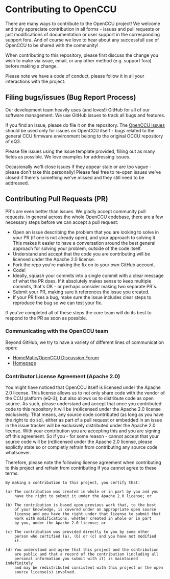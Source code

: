 # Contributing to OpenCCU

There are many ways to contribute to the OpenCCU project! We welcome and truly appreciate contribution in all forms - issues and pull requests or just modifications of documentation or user support in the corresponding support fora. And of course we love to hear about any successfull use of OpenCCU to be shared with the community!

When contributing to this repository, please first discuss the change you wish to make via issue, email, or any other method (e.g. support fora) before making a change.

Please note we have a code of conduct, please follow it in all your interactions with the project.

## Filing bugs/issues (Bug Report Process)

Our development team heavily uses (and loves!) GitHub for all of our software management. We use GitHub issues to track all bugs and features.

If you find an issue, please do file it on the repository. The [OpenCCU issues](https://github.com/OpenCCU/OpenCCU/issues) should be used only for issues on OpenCCU itself - bugs related to the general CCU firmware environment belong to the original OCCU repository of eQ3.

Please file issues using the issue template provided, filling out as many fields as possible. We love examples for addressing issues.

Occasionally we'll close issues if they appear stale or are too vague - please don't take this personally! Please feel free to re-open issues we've closed if there's something we've missed and they still need to be addressed.

## Contributing Pull Requests (PR)

PR's are even better than issues. We gladly accept community pull requests. In general across the whole OpenCCU codebase, there are a few necessary steps before we can accept a pull request:

- Open an issue describing the problem that you are looking to solve in your PR (if one is not already open), and your approach to solving it. This makes it easier to have a conversation around the best general approach for solving your problem, outside of the code itself.
- Understand and accept that the code you are contributing will be licensed under the Apache 2.0 license.
- Fork the repo you're making the fix on to your own GitHub account.
- Code!
- Ideally, squash your commits into a single commit with a clear message of what the PR does. If it absolutely makes sense to keep multiple commits, that's OK - or perhaps consider making two separate PR's.
- Submit your PR, making sure it references the issue you created.
- If your PR fixes a bug, make sure the issue includes clear steps to reproduce the bug so we can test your fix.

If you've completed all of these steps the core team will do its best to respond to the PR as soon as possible.

### Communicating with the OpenCCU team

Beyond GitHub, we try to have a variety of different lines of communication open:

- [HomeMatic/OpenCCU Discussion Forum](https://homematic-forum.de/forum/viewforum.php?f=65)
- [Homepage](https://openccu.de/)

### Contributor License Agreement (Apache 2.0)

You might have noticed that OpenCCU itself is licensed under the Apache 2.0 license. This license allows us to not only share code with the vendor of the CCU platform (eQ-3), but also allows us to distribute code as open source. As such, please understand and accept that once you contributed code to this repository it will be (re)licensed under the Apache 2.0 license exclusively. That means, any source code contributed (as long as you have the right to do so), either as part of a pull request or embedded in an issue in the issue tracker will be exclusively distributed under the Apache 2.0 license. With your contribution you are accepting this and you are signing off this agreement. So if you - for some reason - cannot accept that your source code will be (re)licensed under the Apache 2.0 license, please explictly state so or completly refrain from contributing any source code whatsoever.

Therefore, please note the following license agreement when contributing to this project and refrain from contributing if you cannot agree to these terms:
```
By making a contribution to this project, you certify that:

(a) The contribution was created in whole or in part by you and you
    have the right to submit it under the Apache 2.0 license; or

(b) The contribution is based upon previous work that, to the best
    of your knowledge, is covered under an appropriate open source
    license and you have the right under that license to submit that
    work with modifications, whether created in whole or in part
    by you, under the Apache 2.0 license; or

(c) The contribution was provided directly to you by some other
    person who certified (a), (b) or (c) and you have not modified
    it.

(d) You understand and agree that this project and the contribution
    are public and that a record of the contribution (including all
    personal information you submit with it) is maintained indefinitely
    and may be redistributed consistent with this project or the open
    source license(s) involved.
```
